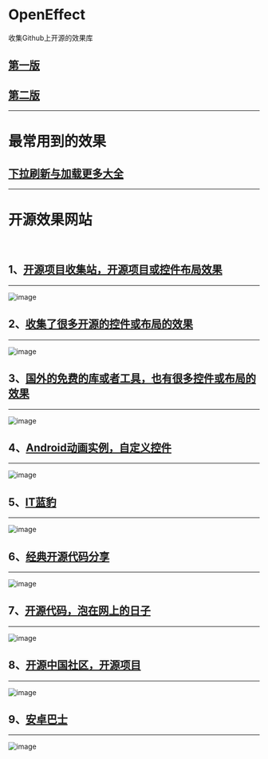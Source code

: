# OpenEffect
收集Github上开源的效果库


## [第一版](https://github.com/jaysonn/OpenEffect/blob/master/%E7%AC%AC%E4%B8%80%E7%89%88.md)

## [第二版](https://github.com/jaysonn/OpenEffect/blob/master/%E7%AC%AC%E4%BA%8C%E7%89%88.md)
----------



# 最常用到的效果
## [下拉刷新与加载更多大全](https://github.com/android-cjj/BeautifulRefreshLayout)
----------




# 开源效果网站 

 
## 1、[开源项目收集站，开源项目或控件布局效果](https://github.com/Trinea/android-open-project)
----------
![image](https://github.com/jaysonn/OpenEffect/blob/master/img2/picture1.jpg)

## 2、[收集了很多开源的控件或布局的效果](https://github.com/wasabeef/awesome-android-ui)
----------
![image](https://github.com/jaysonn/OpenEffect/blob/master/img2/picture2.jpg)

## 3、[国外的免费的库或者工具，也有很多控件或布局的效果](http://android-arsenal.com/free)
----------
![image](https://github.com/jaysonn/OpenEffect/blob/master/img2/picture3.jpg)

## 4、[Android动画实例，自定义控件](http://apkdemo.com/)
----------
![image](https://github.com/jaysonn/OpenEffect/blob/master/img2/picture4.jpg)

## 5、[IT蓝豹](http://itlanbao.com/preview.aspx#1,0)
----------
![image](https://github.com/jaysonn/OpenEffect/blob/master/img2/picture5.jpg)

## 6、[经典开源代码分享](http://www.23code.com/)
----------
![image](https://github.com/jaysonn/OpenEffect/blob/master/img2/picture6.jpg)

## 7、[开源代码，泡在网上的日子](http://jcodecraeer.com/plus/list.php?tid=31)
----------
![image](https://github.com/jaysonn/OpenEffect/blob/master/img2/picture7.jpg)

## 8、[开源中国社区，开源项目](http://www.oschina.net/project/tag/342/android-ui)
----------
![image](https://github.com/jaysonn/OpenEffect/blob/master/img2/picture8.jpg)

## 9、[安卓巴士](http://www.apkbus.com/forum-417-1.html)
----------
![image](https://github.com/jaysonn/OpenEffect/blob/master/img2/picture9.jpg)
